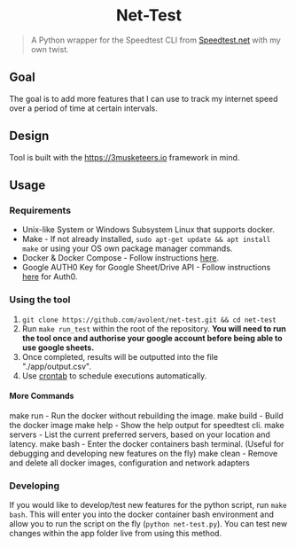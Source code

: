 <h1 align="center">Net-Test</h1>

> A Python wrapper for the Speedtest CLI from [Speedtest.net](https://www.speedtest.net/apps/cli) with my own twist.

## Goal

The goal is to add more features that I can use to track my internet speed over a period of time at certain intervals.

## Design

Tool is built with the https://3musketeers.io framework in mind.

## Usage

### Requirements
- Unix-like System or Windows Subsystem Linux that supports docker.
- Make -  If not already installed, `sudo apt-get update && apt install make` or using your OS own package manager commands.
- Docker & Docker Compose - Follow instructions [here](https://docs.docker.com/engine/install/).
- Google AUTH0 Key for Google Sheet/Drive API - Follow instructions [here](https://pygsheets.readthedocs.io/en/staging/authorization.html) for Auth0.

### Using the tool

1. `git clone https://github.com/avolent/net-test.git && cd net-test`
1. Run `make run_test` within the root of the repository. **You will need to run the tool once and authorise your google account before being able to use google sheets.**
1. Once completed, results will be outputted into the file "./app/output.csv".
1. Use [crontab](https://crontab.guru) to schedule executions automatically.

#### More Commands

make run - Run the docker without rebuilding the image.
make build - Build the docker image
make help - Show the help output for speedtest cli.
make servers - List the current preferred servers, based on your location and latency.
make bash - Enter the docker containers bash terminal. (Useful for debugging and developing new features on the fly)
make clean - Remove and delete all docker images, configuration and network adapters

### Developing

If you would like to develop/test new features for the python script, run `make bash`.
This will enter you into the docker container bash environment and allow you to run the script on the fly (`python net-test.py`). You can test new changes within the app folder live from using this method.
